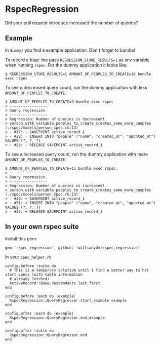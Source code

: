 # RspecRegression
Did your pull request introduce increased the number of queries?

## Example
In `dummy/` you find a example application. Don't forget to bundle!

To record a base line pass `REGRESSION_STORE_RESULTS=1` as env variable when running `rspec`. For the
dummy application it looks like:

```
$ REGRESSION_STORE_RESULTS=1 AMOUNT_OF_PEOPLES_TO_CREATE=10 bundle exec rspec
```

To see a decreased query count, run the dummy application with less `AMOUNT_OF_PEOPLES_TO_CREATE`.
```
$ AMOUNT_OF_PEOPLES_TO_CREATE=9 bundle exec rspec
> -----------------
> Query regression
> -----------------
> Regression: Number of queries is decreased!
> person_with_variable_peoples_to_create_creates_some_more_peoples (./spec/models/person_spec.rb:13)
> - #27: - SAVEPOINT active_record_1
> - #28: - INSERT INTO "people" ("name", "created_at", "updated_at") VALUES (?, ?, ?)
> - #29: - RELEASE SAVEPOINT active_record_1
```

To see a increased query count, run the dummy application with more `AMOUNT_OF_PEOPLES_TO_CREATE`.

```
$ AMOUNT_OF_PEOPLES_TO_CREATE=11 bundle exec rspec
> -----------------
> Query regression
> -----------------
> Regression: Number of queries is increased!
> person_with_variable_peoples_to_create_creates_some_more_peoples (./spec/models/person_spec.rb:13)
> - #30: + SAVEPOINT active_record_1
> - #31: + INSERT INTO "people" ("name", "created_at", "updated_at") VALUES (?, ?, ?)
> - #32: + RELEASE SAVEPOINT active_record_1
```


## In your own rspec suite

Install this gem:
```
gem 'rspec_regression', github: 'willianvdv/rspec_regression'
```
In your `spec_helper.rb`

```
config.before :suite do
  # This is a temporary solution until I find a better way to hot start specs (with table information
  # already fetched)
  ActiveRecord::Base.descendants.last.first
end

config.before :each do |example|
  RspecRegression::QueryRegressor.start_example example
end

config.after :each do |example|
  RspecRegression::QueryRegressor.end_example
end

config.after :suite do
  RspecRegression::QueryRegressor.end
end
```

